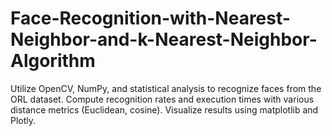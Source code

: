 # Face-Recognition-with-Nearest-Neighbor-and-k-Nearest-Neighbor-Algorithm
Utilize OpenCV, NumPy, and statistical analysis to recognize faces from the ORL dataset. Compute recognition rates and execution times with various distance metrics (Euclidean, cosine). Visualize results using matplotlib and Plotly.
